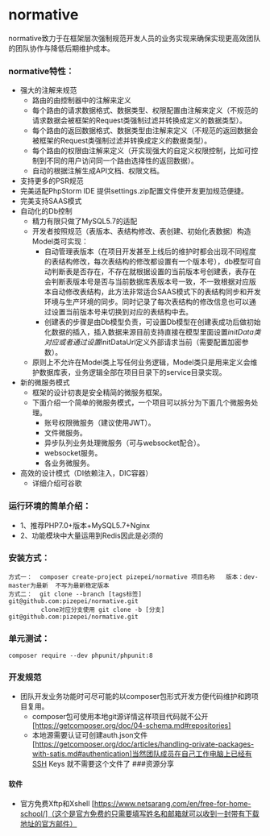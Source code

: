 # normative
normative致力于在框架层次强制规范开发人员的业务实现来确保实现更高效团队的团队协作与降低后期维护成本。
### normative特性：
* 强大的注解来规范
    * 路由的由控制器中的注解来定义
    * 每个路由的请求数据格式、数据类型、权限配置由注解来定义（不规范的请求数据会被框架的Request类强制过滤并转换成定义的数据类型）。
    * 每个路由的返回数据格式、数据类型由注解来定义（不规范的返回数据会被框架的Request类强制过滤并转换成定义的数据类型）。
    * 每个路由的权限由注解来定义（开实现强大的自定义权限控制，比如可控制到不同的用户访问同一个路由选择性的返回数据）。
    * 自动的根据注解生成API文档、权限文档。    
* 支持更多的PSR规范
* 完美适配PhpStorm IDE 提供settings.zip配置文件使开发更加规范便捷。
* 完美支持SAAS模式
* 自动化的Db控制
    * 精力有限只做了MySQL5.7的适配
    * 开发者按照规范（表版本、表结构修改、表创建、初始化表数据）构造Model类可实现：
        * 自动管理表版本（在项目开发甚至上线后的维护时都会出现不同程度的表结构修改，每次表结构的修改都设置有一个版本号），db模型可自动判断表是否存在，不存在就根据设置的当前版本号创建表，表存在会判断表版本号是否与当前数据库表版本号一致，不一致根据对应版本自动修改表结构，此方法非常适合SAAS模式下的表结构同步和开发环境与生产环境的同步。同时记录了每次表结构的修改信息也可以通过设置当前版本号来切换到对应的表结构中去。
        * 创建表的步骤是由Db模型负责，可设置Db模型在创建表成功后做初始化数据的插入，插入数据来源目前支持直接在模型里面设置$initData类对应或者通过设置$initDataUrl定义外部请求当前（需要配置加密参数）。
    * 原则上不允许在Model类上写任何业务逻辑，Model类只是用来定义会维护数据库表，业务逻辑全部在项目目录下的service目录实现。
* 新的微服务模式
    * 框架的设计初衷是安全精简的微服务框架。
    * 下面介绍一个简单的微服务模式，一个项目可以拆分为下面几个微服务处理。
        * 账号权限微服务（建议使用JWT）。
        * 文件微服务。
        * 异步队列业务处理微服务（可与websocket配合）。
        * websocket服务。
        * 各业务微服务。 
* 高效的设计模式（DI依赖注入，DIC容器）
    * 详细介绍可谷歌
### 运行环境的简单介绍：
 + 1、推荐PHP7.0+版本+MySQL5.7+Nginx
 + 2、功能模块中大量运用到Redis因此是必须的
### 安装方式：
    方式一：  composer create-project pizepei/normative 项目名称   版本：dev-master为最新  不写为最新稳定版本
    方式二：  git clone --branch [tags标签] git@github.com:pizepei/normative.git   
             clone对应分支使用 git clone -b [分支]  git@github.com:pizepei/normative.git 
### 单元测试：
    composer require --dev phpunit/phpunit:8
### 开发规范
* 团队开发业务功能时可尽可能的以composer包形式开发方便代码维护和跨项目复用。
    * composer包可使用本地git源详情这样项目代码就不公开[https://getcomposer.org/doc/04-schema.md#repositories]
    * 本地源需要认证可创建auth.json文件[https://getcomposer.org/doc/articles/handling-private-packages-with-satis.md#authentication]当然团队成员在自己工作电脑上已经有SSH Keys 就不需要这个文件了
###资源分享
#### 软件
* 官方免费Xftp和Xshell [https://www.netsarang.com/en/free-for-home-school/]（这个是官方免费的只需要填写姓名和邮箱就可以收到一封带有下载地址的官方邮件）